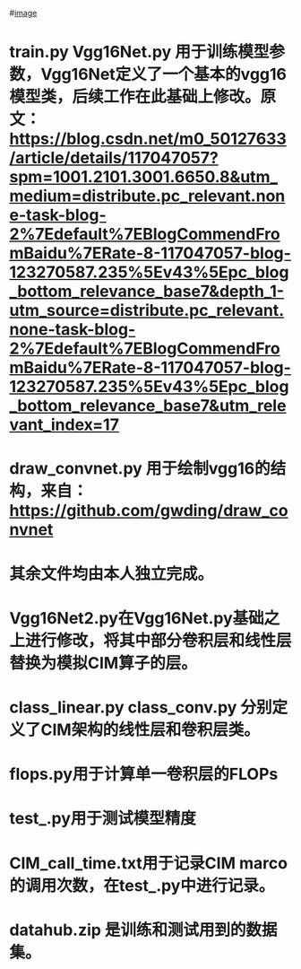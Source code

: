 #[image](https://github.com/user-attachments/assets/25dd6a42-001f-456b-8491-be236e8f68a2)
# train.py Vgg16Net.py 用于训练模型参数，Vgg16Net定义了一个基本的vgg16模型类，后续工作在此基础上修改。原文：https://blog.csdn.net/m0_50127633/article/details/117047057?spm=1001.2101.3001.6650.8&utm_medium=distribute.pc_relevant.none-task-blog-2%7Edefault%7EBlogCommendFromBaidu%7ERate-8-117047057-blog-123270587.235%5Ev43%5Epc_blog_bottom_relevance_base7&depth_1-utm_source=distribute.pc_relevant.none-task-blog-2%7Edefault%7EBlogCommendFromBaidu%7ERate-8-117047057-blog-123270587.235%5Ev43%5Epc_blog_bottom_relevance_base7&utm_relevant_index=17
# draw_convnet.py 用于绘制vgg16的结构，来自：https://github.com/gwding/draw_convnet 
# 其余文件均由本人独立完成。
# Vgg16Net2.py在Vgg16Net.py基础之上进行修改，将其中部分卷积层和线性层替换为模拟CIM算子的层。
# class_linear.py class_conv.py 分别定义了CIM架构的线性层和卷积层类。
# flops.py用于计算单一卷积层的FLOPs
# test_.py用于测试模型精度
# CIM_call_time.txt用于记录CIM marco的调用次数，在test_.py中进行记录。
# datahub.zip 是训练和测试用到的数据集。
